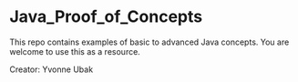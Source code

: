 # Java_Proof_of_Concepts
This repo contains examples of basic to advanced Java concepts. You are welcome to use this as a resource.

Creator: Yvonne Ubak
